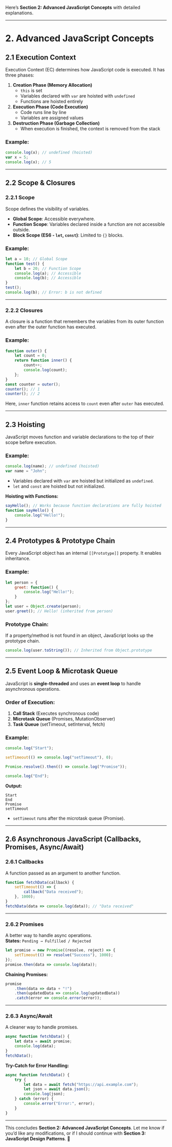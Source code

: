 Here’s **Section 2: Advanced JavaScript Concepts** with detailed explanations.  

---

# **2. Advanced JavaScript Concepts**

## **2.1 Execution Context**  

Execution Context (EC) determines how JavaScript code is executed. It has three phases:  
1. **Creation Phase (Memory Allocation)**  
   - `this` is set  
   - Variables declared with `var` are hoisted with `undefined`  
   - Functions are hoisted entirely  
2. **Execution Phase (Code Execution)**  
   - Code runs line by line  
   - Variables are assigned values  
2. **Destruction Phase (Garbage Collection)**  
   - When execution is finished, the context is removed from the stack
  
### **Example:**
```javascript
console.log(x); // undefined (hoisted)
var x = 5;
console.log(x); // 5
```

---

## **2.2 Scope & Closures**  

### **2.2.1 Scope**  
Scope defines the visibility of variables.  
- **Global Scope**: Accessible everywhere.  
- **Function Scope**: Variables declared inside a function are not accessible outside.  
- **Block Scope (ES6 - `let`, `const`)**: Limited to `{}` blocks.  

### **Example:**
```javascript
let a = 10; // Global Scope
function test() {
    let b = 20; // Function Scope
    console.log(a); // Accessible
    console.log(b); // Accessible
}
test();
console.log(b); // Error: b is not defined
```

---

### **2.2.2 Closures**  
A closure is a function that remembers the variables from its outer function even after the outer function has executed.

### **Example:**
```javascript
function outer() {
    let count = 0;
    return function inner() {
        count++;
        console.log(count);
    };
}
const counter = outer();
counter(); // 1
counter(); // 2
```
Here, `inner` function retains access to `count` even after `outer` has executed.

---

## **2.3 Hoisting**  

JavaScript moves function and variable declarations to the top of their scope before execution.

### **Example:**  
```javascript
console.log(name); // undefined (hoisted)
var name = "John";
```
- Variables declared with `var` are hoisted but initialized as `undefined`.  
- `let` and `const` are hoisted but not initialized.  

**Hoisting with Functions:**  
```javascript
sayHello(); // Works because function declarations are fully hoisted
function sayHello() {
    console.log("Hello!");
}
```

---

## **2.4 Prototypes & Prototype Chain**  

Every JavaScript object has an internal `[[Prototype]]` property. It enables inheritance.

### **Example:**
```javascript
let person = {
    greet: function() {
        console.log("Hello!");
    }
};
let user = Object.create(person);
user.greet(); // Hello! (inherited from person)
```

### **Prototype Chain:**  
If a property/method is not found in an object, JavaScript looks up the prototype chain.

```javascript
console.log(user.toString()); // Inherited from Object.prototype
```

---

## **2.5 Event Loop & Microtask Queue**  

JavaScript is **single-threaded** and uses an **event loop** to handle asynchronous operations.

### **Order of Execution:**
1. **Call Stack** (Executes synchronous code)
2. **Microtask Queue** (Promises, MutationObserver)
3. **Task Queue** (setTimeout, setInterval, fetch)

### **Example:**
```javascript
console.log("Start");

setTimeout(() => console.log("setTimeout"), 0);

Promise.resolve().then(() => console.log("Promise"));

console.log("End");
```
**Output:**  
```
Start
End
Promise
setTimeout
```
- `setTimeout` runs after the microtask queue (Promise).

---

## **2.6 Asynchronous JavaScript (Callbacks, Promises, Async/Await)**  

### **2.6.1 Callbacks**  
A function passed as an argument to another function.
```javascript
function fetchData(callback) {
    setTimeout(() => {
        callback("Data received");
    }, 1000);
}
fetchData(data => console.log(data)); // "Data received"
```

---

### **2.6.2 Promises**  
A better way to handle async operations.  
**States:** `Pending → Fulfilled / Rejected`

```javascript
let promise = new Promise((resolve, reject) => {
    setTimeout(() => resolve("Success"), 1000);
});
promise.then(data => console.log(data));
```

**Chaining Promises:**
```javascript
promise
    .then(data => data + "!")
    .then(updatedData => console.log(updatedData))
    .catch(error => console.error(error));
```

---

### **2.6.3 Async/Await**  
A cleaner way to handle promises.
```javascript
async function fetchData() {
    let data = await promise;
    console.log(data);
}
fetchData();
```
**Try-Catch for Error Handling:**
```javascript
async function fetchData() {
    try {
        let data = await fetch("https://api.example.com");
        let json = await data.json();
        console.log(json);
    } catch (error) {
        console.error("Error:", error);
    }
}
```

---

This concludes **Section 2: Advanced JavaScript Concepts**. Let me know if you’d like any modifications, or if I should continue with **Section 3: JavaScript Design Patterns**. 🚀